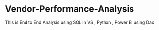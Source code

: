 # Vendor-Performance-Analysis
This is End to End Analysis using SQL in VS , Python , Power BI using Dax
